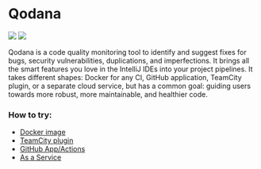 # Qodana

![](https://github.com/katerinared/Qodana/blob/main/TeamCity%20Plugin/resources/alert_QD1.png)
![](https://github.com/katerinared/Qodana/blob/main/TeamCity%20Plugin/resources/thumbmail-fixed.png)

Qodana is a code quality monitoring tool to identify and suggest fixes for bugs, security vulnerabilities, duplications, and imperfections. It brings all the smart features you love in the IntelliJ IDEs into your project pipelines. It takes different shapes: Docker for any CI, GitHub application, TeamCity plugin, or a separate cloud service, but has a common goal: guiding users towards more robust, more maintainable, and healthier code.

### How to try:

* [Docker image](Docker%20Image/README.md)
* [TeamCity plugin](TeamCity%20Plugin/README.md)
* [GitHub App/Actions](GitHub/README.md)
* [As a Service](As%20a%20Service/README.md)

